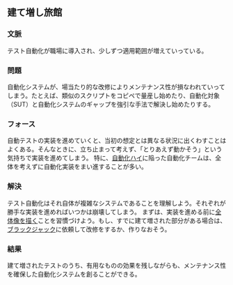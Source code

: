 ## 建て増し旅館
### 文脈
テスト自動化が職場に導入され、少しずつ適用範囲が増えていっている。

### 問題
自動化システムが、場当たり的な改修によりメンテナンス性が損なわれていってしまう。たとえば、類似のスクリプトをコピペで量産し始めたり、自動化対象（SUT）と自動化システムのギャップを強引な手法で解決し始めたりする。

### フォース
自動テストの実装を進めていくと、当初の想定とは異なる状況に出くわすことはよくある。そんなときに、立ち止まって考えず、「とりあえず動かそう」という気持ちで実装を進めてしまう。
特に、[自動化ハイ](AutomationFavor.html)に陥った自動化チームは、全体を考えずに自動化実装をまい進することが多い。

### 解決
テスト自動化はそれ自体が複雑なシステムであることを理解しよう。それぞれが勝手な実装を進めればいつかは崩壊してしまう。
まずは、実装を進める前に[全体像を描く](BluePrint.html)ことを習慣づけよう。もし、すでに建て増された部分がある場合は、[ブラックジャック](QuakAndExpensiveGoodDoctor.html)に依頼して改修をするか、作りなおそう。

### 結果
建て増されたテストのうち、有用なものの効果を残しながらも、メンテナンス性を確保した自動化システムを創ることができる。
